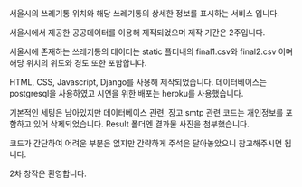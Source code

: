 서울시의 쓰레기통 위치와 해당 쓰레기통의 상세한 정보를 표시하는 서비스 입니다.

서울시에서 제공한 공공데이터를 이용해 제작되었으며 제작 기간은 2주입니다.

서울시에 존재하는 쓰레기통의 데이터는 static 폴더내의 final1.csv와 final2.csv 이며 해당 위치의 위도와 경도 또한 포함합니다.

HTML, CSS, Javascript, Django를 사용해 제작되었습니다.
데이터베이스는 postgresql을 사용하였고 시연을 위한 배포는 heroku를 사용했습니다.

기본적인 세팅은 남아있지만 데이터베이스 관련, 장고 smtp 관련 코드는 개인정보를 포함하고 있어 삭제되었습니다.
Result 폴더엔 결과물 사진을 첨부했습니다.

코드가 간단하여 어려운 부분은 없지만 간략하게 주석은 달아놓았으니 참고해주시면 됩니다.

2차 창작은 환영합니다.
